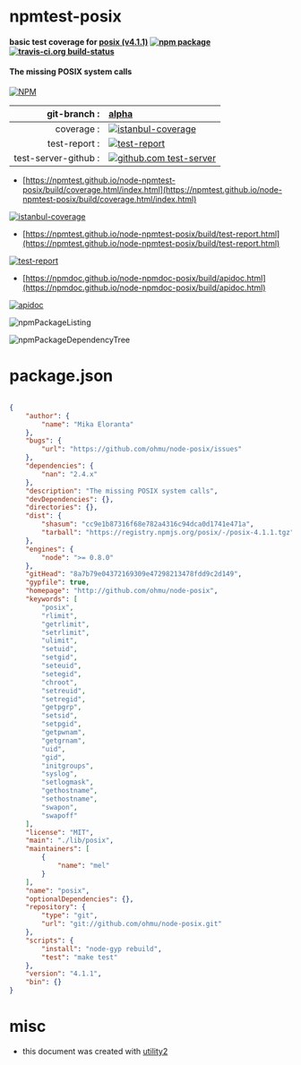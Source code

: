 # npmtest-posix

#### basic test coverage for  [posix (v4.1.1)](http://github.com/ohmu/node-posix)  [![npm package](https://img.shields.io/npm/v/npmtest-posix.svg?style=flat-square)](https://www.npmjs.org/package/npmtest-posix) [![travis-ci.org build-status](https://api.travis-ci.org/npmtest/node-npmtest-posix.svg)](https://travis-ci.org/npmtest/node-npmtest-posix)

#### The missing POSIX system calls

[![NPM](https://nodei.co/npm/posix.png?downloads=true&downloadRank=true&stars=true)](https://www.npmjs.com/package/posix)

| git-branch : | [alpha](https://github.com/npmtest/node-npmtest-posix/tree/alpha)|
|--:|:--|
| coverage : | [![istanbul-coverage](https://npmtest.github.io/node-npmtest-posix/build/coverage.badge.svg)](https://npmtest.github.io/node-npmtest-posix/build/coverage.html/index.html)|
| test-report : | [![test-report](https://npmtest.github.io/node-npmtest-posix/build/test-report.badge.svg)](https://npmtest.github.io/node-npmtest-posix/build/test-report.html)|
| test-server-github : | [![github.com test-server](https://npmtest.github.io/node-npmtest-posix/GitHub-Mark-32px.png)](https://npmtest.github.io/node-npmtest-posix/build/app/index.html) | | build-artifacts : | [![build-artifacts](https://npmtest.github.io/node-npmtest-posix/glyphicons_144_folder_open.png)](https://github.com/npmtest/node-npmtest-posix/tree/gh-pages/build)|

- [https://npmtest.github.io/node-npmtest-posix/build/coverage.html/index.html](https://npmtest.github.io/node-npmtest-posix/build/coverage.html/index.html)

[![istanbul-coverage](https://npmtest.github.io/node-npmtest-posix/build/screenCapture.buildCi.browser.%252Ftmp%252Fbuild%252Fcoverage.lib.html.png)](https://npmtest.github.io/node-npmtest-posix/build/coverage.html/index.html)

- [https://npmtest.github.io/node-npmtest-posix/build/test-report.html](https://npmtest.github.io/node-npmtest-posix/build/test-report.html)

[![test-report](https://npmtest.github.io/node-npmtest-posix/build/screenCapture.buildCi.browser.%252Ftmp%252Fbuild%252Ftest-report.html.png)](https://npmtest.github.io/node-npmtest-posix/build/test-report.html)

- [https://npmdoc.github.io/node-npmdoc-posix/build/apidoc.html](https://npmdoc.github.io/node-npmdoc-posix/build/apidoc.html)

[![apidoc](https://npmdoc.github.io/node-npmdoc-posix/build/screenCapture.buildCi.browser.%252Ftmp%252Fbuild%252Fapidoc.html.png)](https://npmdoc.github.io/node-npmdoc-posix/build/apidoc.html)

![npmPackageListing](https://npmtest.github.io/node-npmtest-posix/build/screenCapture.npmPackageListing.svg)

![npmPackageDependencyTree](https://npmtest.github.io/node-npmtest-posix/build/screenCapture.npmPackageDependencyTree.svg)



# package.json

```json

{
    "author": {
        "name": "Mika Eloranta"
    },
    "bugs": {
        "url": "https://github.com/ohmu/node-posix/issues"
    },
    "dependencies": {
        "nan": "2.4.x"
    },
    "description": "The missing POSIX system calls",
    "devDependencies": {},
    "directories": {},
    "dist": {
        "shasum": "cc9e1b87316f68e782a4316c94dca0d1741e471a",
        "tarball": "https://registry.npmjs.org/posix/-/posix-4.1.1.tgz"
    },
    "engines": {
        "node": ">= 0.8.0"
    },
    "gitHead": "8a7b79e04372169309e47298213478fdd9c2d149",
    "gypfile": true,
    "homepage": "http://github.com/ohmu/node-posix",
    "keywords": [
        "posix",
        "rlimit",
        "getrlimit",
        "setrlimit",
        "ulimit",
        "setuid",
        "setgid",
        "seteuid",
        "setegid",
        "chroot",
        "setreuid",
        "setregid",
        "getpgrp",
        "setsid",
        "setpgid",
        "getpwnam",
        "getgrnam",
        "uid",
        "gid",
        "initgroups",
        "syslog",
        "setlogmask",
        "gethostname",
        "sethostname",
        "swapon",
        "swapoff"
    ],
    "license": "MIT",
    "main": "./lib/posix",
    "maintainers": [
        {
            "name": "mel"
        }
    ],
    "name": "posix",
    "optionalDependencies": {},
    "repository": {
        "type": "git",
        "url": "git://github.com/ohmu/node-posix.git"
    },
    "scripts": {
        "install": "node-gyp rebuild",
        "test": "make test"
    },
    "version": "4.1.1",
    "bin": {}
}
```



# misc
- this document was created with [utility2](https://github.com/kaizhu256/node-utility2)
